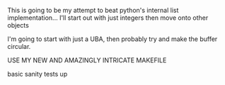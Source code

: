 This is going to be my attempt to beat python's internal list implementation... I'll start out with just integers then move onto other objects


I'm going to start with just a UBA, then probably try and make the buffer circular.

USE MY NEW AND AMAZINGLY INTRICATE MAKEFILE


basic sanity tests up
